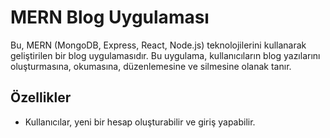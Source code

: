 # MERN Blog Uygulaması

Bu, MERN (MongoDB, Express, React, Node.js) teknolojilerini kullanarak geliştirilen bir blog uygulamasıdır. Bu uygulama, kullanıcıların blog yazılarını oluşturmasına, okumasına, düzenlemesine ve silmesine olanak tanır.

## Özellikler

- Kullanıcılar, yeni bir hesap oluşturabilir ve giriş yapabilir.